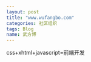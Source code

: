 ```yaml
---
layout: post
title: "www.wufangbo.com"
categories: 社区组织
tags: Blog
name: 武方博
---
```


css+xhtml+javascript=前端开发<!--break-->